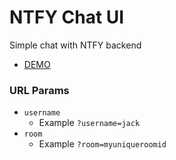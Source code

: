# NTFY Chat UI

Simple chat with NTFY backend

- [DEMO](https://codepen.io/qxip/full/rNEzvwX)


### URL Params
- `username`
  * Example `?username=jack`
- `room`
  * Example `?room=myuniqueroomid`
